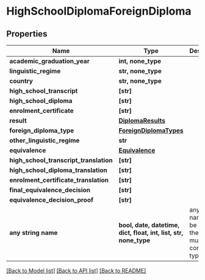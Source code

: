 # HighSchoolDiplomaForeignDiploma


## Properties
Name | Type | Description | Notes
------------ | ------------- | ------------- | -------------
**academic_graduation_year** | **int, none_type** |  | 
**linguistic_regime** | **str, none_type** |  | 
**country** | **str, none_type** |  | 
**high_school_transcript** | **[str]** |  | [optional] 
**high_school_diploma** | **[str]** |  | [optional] 
**enrolment_certificate** | **[str]** |  | [optional] 
**result** | [**DiplomaResults**](DiplomaResults.md) |  | [optional] 
**foreign_diploma_type** | [**ForeignDiplomaTypes**](ForeignDiplomaTypes.md) |  | [optional] 
**other_linguistic_regime** | **str** |  | [optional] 
**equivalence** | [**Equivalence**](Equivalence.md) |  | [optional] 
**high_school_transcript_translation** | **[str]** |  | [optional] 
**high_school_diploma_translation** | **[str]** |  | [optional] 
**enrolment_certificate_translation** | **[str]** |  | [optional] 
**final_equivalence_decision** | **[str]** |  | [optional] 
**equivalence_decision_proof** | **[str]** |  | [optional] 
**any string name** | **bool, date, datetime, dict, float, int, list, str, none_type** | any string name can be used but the value must be the correct type | [optional]

[[Back to Model list]](../README.md#documentation-for-models) [[Back to API list]](../README.md#documentation-for-api-endpoints) [[Back to README]](../README.md)


